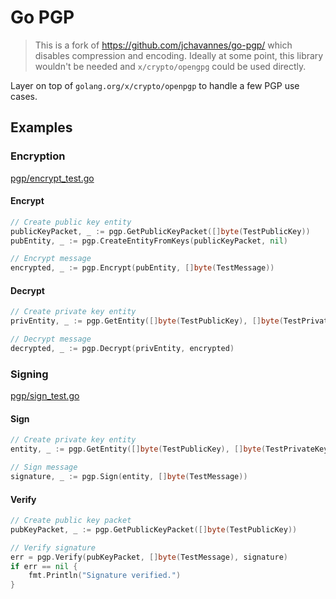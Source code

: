 # Go PGP

> This is a fork of <https://github.com/jchavannes/go-pgp/> which disables compression and encoding.
> Ideally at some point, this library wouldn't be needed and `x/crypto/opengpg` could be used directly.

Layer on top of `golang.org/x/crypto/openpgp` to handle a few PGP use cases.

## Examples

### Encryption

[pgp/encrypt_test.go](pgp/encrypt_test.go)

#### Encrypt

```go
// Create public key entity
publicKeyPacket, _ := pgp.GetPublicKeyPacket([]byte(TestPublicKey))
pubEntity, _ := pgp.CreateEntityFromKeys(publicKeyPacket, nil)

// Encrypt message
encrypted, _ := pgp.Encrypt(pubEntity, []byte(TestMessage))
```

#### Decrypt

```go
// Create private key entity
privEntity, _ := pgp.GetEntity([]byte(TestPublicKey), []byte(TestPrivateKey))

// Decrypt message
decrypted, _ := pgp.Decrypt(privEntity, encrypted)
```

### Signing

[pgp/sign_test.go](pgp/sign_test.go)

#### Sign

```go
// Create private key entity
entity, _ := pgp.GetEntity([]byte(TestPublicKey), []byte(TestPrivateKey))

// Sign message
signature, _ := pgp.Sign(entity, []byte(TestMessage))
```

#### Verify

```go
// Create public key packet
pubKeyPacket, _ := pgp.GetPublicKeyPacket([]byte(TestPublicKey))

// Verify signature
err = pgp.Verify(pubKeyPacket, []byte(TestMessage), signature)
if err == nil {
    fmt.Println("Signature verified.")
}
```
